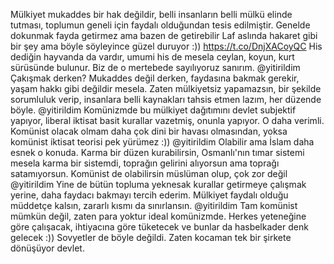 Mülkiyet mukaddes bir hak değildir, belli insanların belli mülkü elinde tutması, toplumun geneli için faydalı olduğundan tesis edilmiştir. Genelde dokunmak fayda getirmez ama bazen de getirebilir
Laf aslında hakaret gibi bir şey ama böyle söyleyince güzel duruyor :)) https://t.co/DnjXACoyQC
His dediğin hayvanda da vardır, umumi his de mesela ceylan, koyun, kurt sürüsünde bulunur. Biz de o mertebede sayılıyoruz sanırım.
@yitirildim Çakışmak derken? Mukaddes değil derken, faydasına bakmak gerekir, yaşam hakkı gibi değildir mesela. Zaten mülkiyetsiz yapamazsın, bir şekilde sorumluluk verip, insanlara belli kaynakları tahsis etmen lazım, her düzende böyle.
@yitirildim Komünizmde bu mülkiyet dağıtımını devlet subjektif yapıyor, liberal iktisat basit kurallar vazetmiş, onunla yapıyor. O daha verimli. Komünist olacak olmam daha çok dini bir havası olmasından, yoksa komünist iktisat teorisi pek yürümez :))
@yitirildim Olabilir ama İslam daha esnek o konuda. Karma bir düzen kurabilirsin, Osmanlı'nın tımar sistemi mesela karma bir sistemdi, toprağın gelirini alıyorsun ama toprağı satamıyorsun. Komünist de olabilirsin müslüman olup, çok zor değil
@yitirildim Yine de bütün topluma yeknesak kurallar getirmeye çalışmak yerine, daha faydacı bakmayı tercih ederim. Mülkiyet faydalı olduğu müddetçe kalsın, zararlı kısmı da sınırlansın.
@yitirildim Tam komünist mümkün değil, zaten para yoktur ideal komünizmde. Herkes yeteneğine göre çalışacak, ihtiyacına göre tüketecek ve bunlar da hasbelkader denk gelecek :)) Sovyetler de böyle değildi. Zaten kocaman tek bir şirkete dönüşüyor devlet.
